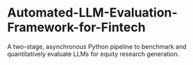 # Automated-LLM-Evaluation-Framework-for-Fintech
A two-stage, asynchronous Python pipeline to benchmark and quantitatively evaluate LLMs for equity research generation.
